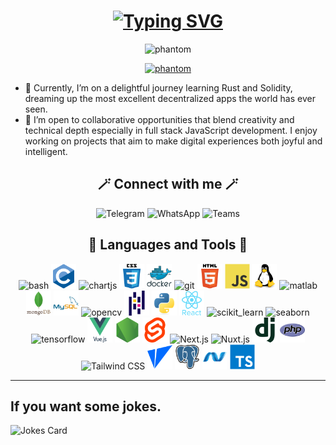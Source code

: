 <h1 align="center">
  <a href="https://git.io/typing-svg">
    <img src="https://readme-typing-svg.herokuapp.com?font=DotGothic16&size=27&pause=1000&color=A6E6F7&background=E9E9E900&center=true&vCenter=true&width=435&lines=Hi+there!++;This+is+Phantom+Dev.+%2F%E1%90%A0+.%E1%86%BA.+%E1%90%9F%5C%EF%BE%89+;I+love+Coding+and+Hacking." alt="Typing SVG" />
  </a>
</h1>
<!-- <h3 align="center">I’m totally enchanted by the magic of web development, the vast universe of blockchain, and the intriguing puzzles of cyber security.</h3>
 -->
<p align="center"> 
  <img src="https://komarev.com/ghpvc/?username=phantom0811&label=Profile%20views&color=0e75b6&style=flat" alt="phantom" />
</p>

<p align="center">
  <a href="https://github.com/ryo-ma/github-profile-trophy">
    <img src="https://github-profile-trophy.vercel.app/?username=Stephaniesuu&theme=onedark" alt="phantom" />
  </a>
</p>

- 🌱 Currently, I’m on a delightful journey learning Rust and Solidity, dreaming up the most excellent decentralized apps the world has ever seen.
- 🌟 I’m open to collaborative opportunities that blend creativity and technical depth especially in full stack JavaScript development. I enjoy working on projects that aim to make digital experiences both joyful and intelligent.

<h2 align="center">🪄 Connect with me 🪄</h2>
<p align="center">
  <a href="https://t.me/eternity_authority" target="_blank" style="text-decoration: none">
    <img src="https://cdn-icons-png.flaticon.com/512/2111/2111646.png" alt="Telegram" width="40">
  </a>

  <a href="https://wa.me/447501670118" target="_blank" style="text-decoration: none">
    <img src="https://cdn-icons-png.flaticon.com/512/733/733585.png" alt="WhatsApp" width="40">
  </a>

  <a href="https://teams.microsoft.com/l/chat/0/0?users=brj1002@outlook.com" target="_blank" style="text-decoration: none">
    <img src="https://cdn-icons-png.flaticon.com/512/906/906349.png" alt="Teams" width="40">
  </a>
</p>

<h2 align="center"">💫 Languages and Tools 💫</h2>
<p align="center">
  <a href="https://www.gnu.org/software/bash/" target="_blank" rel="noreferrer" style="text-decoration: none">
    <img src="https://www.vectorlogo.zone/logos/gnu_bash/gnu_bash-icon.svg" alt="bash" width="40" height="40" />
  </a>
  <a href="https://www.cprogramming.com/" target="_blank" rel="noreferrer" style="text-decoration: none"> 
    <img src="https://raw.githubusercontent.com/devicons/devicon/master/icons/c/c-original.svg" alt="c" width="40" height="40"/> 
  </a>
  <a href="https://www.chartjs.org" target="_blank" rel="noreferrer" style="text-decoration: none"> 
    <img src="https://www.chartjs.org/media/logo-title.svg" alt="chartjs" width="40" height="40"/> 
  </a> 
  <a href="https://www.w3schools.com/css/" target="_blank" rel="noreferrer" style="text-decoration: none"> 
    <img src="https://raw.githubusercontent.com/devicons/devicon/master/icons/css3/css3-original-wordmark.svg" alt="css3" width="40" height="40"/> 
  </a> 
  <a href="https://www.docker.com/" target="_blank" rel="noreferrer" style="text-decoration: none"> 
    <img src="https://raw.githubusercontent.com/devicons/devicon/master/icons/docker/docker-original-wordmark.svg" alt="docker" width="40" height="40"/>
  </a> 
  <a href="https://git-scm.com/" target="_blank" rel="noreferrer" style="text-decoration: none">
    <img src="https://www.vectorlogo.zone/logos/git-scm/git-scm-icon.svg" alt="git" width="40" height="40"/> 
  </a>
  <a href="https://www.w3.org/html/" target="_blank" rel="noreferrer" style="text-decoration: none">
    <img src="https://raw.githubusercontent.com/devicons/devicon/master/icons/html5/html5-original-wordmark.svg" alt="html5" width="40" height="40"/>
  </a> 
  <a href="https://developer.mozilla.org/en-US/docs/Web/JavaScript" target="_blank" rel="noreferrer" style="text-decoration: none"> 
    <img src="https://raw.githubusercontent.com/devicons/devicon/master/icons/javascript/javascript-original.svg" alt="javascript" width="40" height="40"/>
  </a> 
  <a href="https://www.linux.org/" target="_blank" rel="noreferrer" style="text-decoration: none"> 
    <img src="https://raw.githubusercontent.com/devicons/devicon/master/icons/linux/linux-original.svg" alt="linux" width="40" height="40"/> 
  </a> 
  <a href="https://www.mathworks.com/" target="_blank" rel="noreferrer" style="text-decoration: none"> 
    <img src="https://upload.wikimedia.org/wikipedia/commons/2/21/Matlab_Logo.png" alt="matlab" width="40" height="40"/> 
  </a> 
  <a href="https://www.mongodb.com/" target="_blank" rel="noreferrer" style="text-decoration: none"> 
    <img src="https://raw.githubusercontent.com/devicons/devicon/master/icons/mongodb/mongodb-original-wordmark.svg" alt="mongodb" width="40" height="40"/> 
  </a> 
  <a href="https://www.mysql.com/" target="_blank" rel="noreferrer" style="text-decoration: none"> 
    <img src="https://raw.githubusercontent.com/devicons/devicon/master/icons/mysql/mysql-original-wordmark.svg" alt="mysql" width="40" height="40"/> 
  </a> 
  <a href="https://opencv.org/" target="_blank" rel="noreferrer" style="text-decoration: none"> 
    <img src="https://www.vectorlogo.zone/logos/opencv/opencv-icon.svg" alt="opencv" width="40" height="40"/> 
  </a> 
  <a href="https://pandas.pydata.org/" target="_blank" rel="noreferrer" style="text-decoration: none"> 
    <img src="https://raw.githubusercontent.com/devicons/devicon/2ae2a900d2f041da66e950e4d48052658d850630/icons/pandas/pandas-original.svg" alt="pandas" width="40" height="40"/> 
  </a> 
  <a href="https://www.python.org" target="_blank" rel="noreferrer" style="text-decoration: none"> 
    <img src="https://raw.githubusercontent.com/devicons/devicon/master/icons/python/python-original.svg" alt="python" width="40" height="40"/> 
  </a> 
  <a href="https://reactjs.org/" target="_blank" rel="noreferrer" style="text-decoration: none"> 
    <img src="https://raw.githubusercontent.com/devicons/devicon/master/icons/react/react-original-wordmark.svg" alt="react" width="40" height="40"/> 
  </a> 
  <a href="https://scikit-learn.org/" target="_blank" rel="noreferrer" style="text-decoration: none"> 
    <img src="https://upload.wikimedia.org/wikipedia/commons/0/05/Scikit_learn_logo_small.svg" alt="scikit_learn" width="40" height="40"/> 
  </a> 
  <a href="https://seaborn.pydata.org/" target="_blank" rel="noreferrer" style="text-decoration: none"> 
    <img src="https://seaborn.pydata.org/_images/logo-mark-lightbg.svg" alt="seaborn" width="40" height="40"/> 
  </a> 
  <a href="https://www.tensorflow.org" target="_blank" rel="noreferrer" style="text-decoration: none"> 
    <img src="https://www.vectorlogo.zone/logos/tensorflow/tensorflow-icon.svg" alt="tensorflow" width="40" height="40"/> 
  </a> 
  <a href="https://vuejs.org/" target="_blank" rel="noreferrer" style="text-decoration: none"> 
    <img src="https://raw.githubusercontent.com/devicons/devicon/master/icons/vuejs/vuejs-original-wordmark.svg" alt="vuejs" width="40" height="40"/> 
  </a>

  <a href="https://nodejs.org/" target="_blank" rel="noreferrer" style="text-decoration: none">
    <img src="https://raw.githubusercontent.com/devicons/devicon/master/icons/nodejs/nodejs-original.svg" alt="Node.js" width="40" height="40"/>
  </a>
  <a href="https://svelte.dev/" target="_blank" rel="noreferrer" style="text-decoration: none">
    <img src="https://raw.githubusercontent.com/devicons/devicon/master/icons/svelte/svelte-original.svg" alt="Svelte" width="40" height="40"/>
  </a>
  <a href="https://nextjs.org/" target="_blank" rel="noreferrer" style="text-decoration: none">
    <img src="https://cdn.worldvectorlogo.com/logos/nextjs-2.svg" alt="Next.js" width="40" height="40"/>
  </a>
  <a href="https://nuxt.com/" target="_blank" rel="noreferrer" style="text-decoration: none">
    <img src="https://www.vectorlogo.zone/logos/nuxtjs/nuxtjs-icon.svg" alt="Nuxt.js" width="40" height="40"/>
  </a>
  <a href="https://www.djangoproject.com/" target="_blank" rel="noreferrer" style="text-decoration: none">
    <img src="https://raw.githubusercontent.com/devicons/devicon/master/icons/django/django-plain.svg" alt="Django" width="40" height="40"/>
  </a>
  <a href="https://www.php.net/" target="_blank" rel="noreferrer" style="text-decoration: none">
    <img src="https://raw.githubusercontent.com/devicons/devicon/master/icons/php/php-original.svg" alt="PHP" width="40" height="40"/>
  </a>
  <a href="https://tailwindcss.com/" target="_blank" rel="noreferrer" style="text-decoration: none">
    <img src="https://www.vectorlogo.zone/logos/tailwindcss/tailwindcss-icon.svg" alt="Tailwind CSS" width="40" height="40"/>
  </a>
  <a href="https://vitejs.dev/" target="_blank" rel="noreferrer" style="text-decoration: none">
    <img src="https://raw.githubusercontent.com/devicons/devicon/master/icons/vite/vite-original.svg" alt="Vite" width="40" height="40"/>
  </a>
  <a href="https://www.postgresql.org/" target="_blank" rel="noreferrer" style="text-decoration: none">
    <img src="https://raw.githubusercontent.com/devicons/devicon/master/icons/postgresql/postgresql-original.svg" alt="PostgreSQL" width="40" height="40"/>
  </a>
  <a href="https://dotnet.microsoft.com/" target="_blank" rel="noreferrer" style="text-decoration: none">
    <img src="https://raw.githubusercontent.com/devicons/devicon/master/icons/dot-net/dot-net-original.svg" alt=".NET" width="40" height="40"/>
  </a>
  <a href="https://www.typescriptlang.org/" target="_blank" rel="noreferrer" style="text-decoration: none">
    <img src="https://raw.githubusercontent.com/devicons/devicon/master/icons/typescript/typescript-original.svg" alt="TypeScript" width="40" height="40"/>
  </a>
</p>

---

## If you want some jokes.

![Jokes Card](https://readme-jokes.vercel.app/api)
